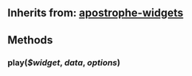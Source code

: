 ## Inherits from: [apostrophe-widgets](../apostrophe-widgets/browser-apostrophe-widgets.html)

## Methods
### play(*$widget*, *data*, *options*)

